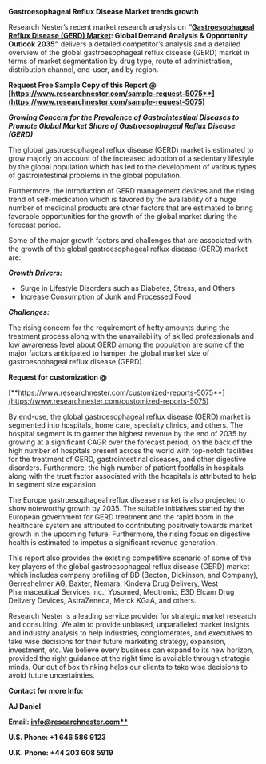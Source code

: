 ﻿**Gastroesophageal Reflux Disease Market trends growth** 

Research Nester’s recent market research analysis on **“[Gastroesophageal Reflux Disease (GERD) Market](https://www.researchnester.com/reports/gastroesophageal-reflux-disease-gerd-market/5075): Global Demand Analysis & Opportunity Outlook 2035”** delivers a detailed competitor’s analysis and a detailed overview of the global gastroesophageal reflux disease (GERD) market in terms of market segmentation by drug type, route of administration, distribution channel, end-user, and by region. 

**Request Free Sample Copy of this Report @ [https://www.researchnester.com/sample-request-5075**](https://www.researchnester.com/sample-request-5075)**

***Growing Concern for the Prevalence of Gastrointestinal Diseases to Promote Global Market Share of Gastroesophageal Reflux Disease (GERD)***

The global gastroesophageal reflux disease (GERD) market is estimated to grow majorly on account of the increased adoption of a sedentary lifestyle by the global population which has led to the development of various types of gastrointestinal problems in the global population. 

Furthermore, the introduction of GERD management devices and the rising trend of self-medication which is favored by the availability of a huge number of medicinal products are other factors that are estimated to bring favorable opportunities for the growth of the global market during the forecast period. 

Some of the major growth factors and challenges that are associated with the growth of the global gastroesophageal reflux disease (GERD) market are:

***Growth Drivers:***

- Surge in Lifestyle Disorders such as Diabetes, Stress, and Others
- Increase Consumption of Junk and Processed Food

***Challenges:***

The rising concern for the requirement of hefty amounts during the treatment process along with the unavailability of skilled professionals and low awareness level about GERD among the population are some of the major factors anticipated to hamper the global market size of gastroesophageal reflux disease (GERD).

**Request for customization @**  

[**https://www.researchnester.com/customized-reports-5075**](https://www.researchnester.com/customized-reports-5075)

By end-use, the global gastroesophageal reflux disease (GERD) market is segmented into hospitals, home care, specialty clinics, and others. The hospital segment is to garner the highest revenue by the end of 2035 by growing at a significant CAGR over the forecast period, on the back of the high number of hospitals present across the world with top-notch facilities for the treatment of GERD, gastrointestinal diseases, and other digestive disorders. Furthermore, the high number of patient footfalls in hospitals along with the trust factor associated with the hospitals is attributed to help in segment size expansion.  

The Europe gastroesophageal reflux disease market is also projected to show noteworthy growth by 2035. The suitable initiatives started by the European government for GERD treatment and the rapid boom in the healthcare system are attributed to contributing positively towards market growth in the upcoming future. Furthermore, the rising focus on digestive health is estimated to impetus a significant revenue generation.  

This report also provides the existing competitive scenario of some of the key players of the global gastroesophageal reflux disease (GERD) market which includes company profiling of BD (Becton, Dickinson, and Company), Gerreshelmer AG, Baxter, Nemara, Kindeva Drug Delivery, West Pharmaceutical Services Inc., Ypsomed, Medtronic, E3D Elcam Drug Delivery Devices, AstraZeneca, Merck KGaA, and others.      

Research Nester is a leading service provider for strategic market research and consulting. We aim to provide unbiased, unparalleled market insights and industry analysis to help industries, conglomerates, and executives to take wise decisions for their future marketing strategy, expansion, investment, etc. We believe every business can expand to its new horizon, provided the right guidance at the right time is available through strategic minds. Our out of box thinking helps our clients to take wise decisions to avoid future uncertainties.

**Contact for more Info:**

**AJ Daniel**

**Email: [info@researchnester.com**](mailto:info@researchnester.com)**

**U.S. Phone: +1 646 586 9123** 

**U.K. Phone: +44 203 608 5919**

